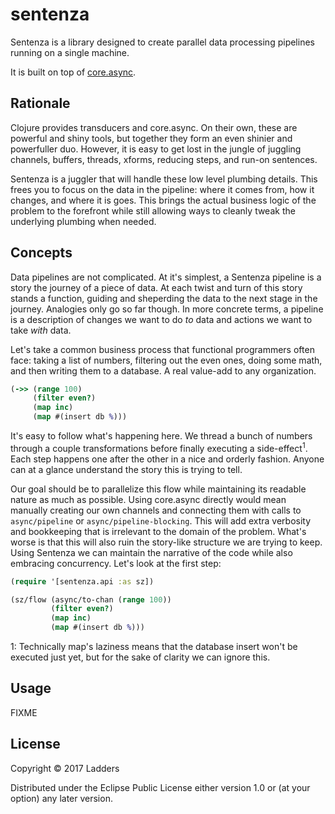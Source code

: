# sentenza

Sentenza is a library designed to create parallel data processing pipelines
running on a single machine.

It is built on top of [core.async](https://github.com/clojure/core.async).

## Rationale

Clojure provides transducers and core.async. On their own, these are powerful
and shiny tools, but together they form an even shinier and powerfuller duo.
However, it is easy to get lost in the jungle of juggling channels, buffers,
threads, xforms, reducing steps, and run-on sentences.

Sentenza is a juggler that will handle these low level plumbing details. This
frees you to focus on the data in the pipeline: where it comes from,
how it changes, and where it is goes. This brings the actual business logic
of the problem to the forefront while still allowing ways to cleanly tweak
the underlying plumbing when needed.

## Concepts

Data pipelines are not complicated. At it's simplest, a Sentenza pipeline
is a story the journey of a piece of data. At each twist and turn of this story
stands a function, guiding and sheperding the data to the next stage in the journey.
Analogies only go so far though. In more concrete terms, a pipeline is
a description of changes we want to do *to* data and actions we want to take *with*
data.

Let's take a common business process that functional programmers often face:
taking a list of numbers, filtering out the even ones, doing some math, and then
writing them to a database. A real value-add to any organization.

``` clojure
(->> (range 100)
     (filter even?)
     (map inc)
     (map #(insert db %)))
```

It's easy to follow what's happening here. We thread a bunch of numbers through
a couple transformations before finally executing a side-effect<sup>1</sup>.
Each step happens one after the other in a nice and orderly fashion. Anyone
can at a glance understand the story this is trying to tell.

Our goal should be to parallelize this flow while maintaining its readable nature
as much as possible. Using core.async directly would mean manually creating
our own channels and connecting them with calls to `async/pipeline` or
`async/pipeline-blocking`. This will add extra verbosity and bookkeeping that
is irrelevant to the domain of the problem. What's worse is that this will also
ruin the story-like structure we are trying to keep. Using Sentenza we can
maintain the narrative of the code while also embracing concurrency. Let's look
at the first step:

``` clojure
(require '[sentenza.api :as sz])

(sz/flow (async/to-chan (range 100))
         (filter even?)
         (map inc)
         (map #(insert db %)))
```


1: Technically map's laziness means that the database insert won't be executed
just yet, but for the sake of clarity we can ignore this.

## Usage

FIXME

## License

Copyright © 2017 Ladders

Distributed under the Eclipse Public License either version 1.0 or (at
your option) any later version.
